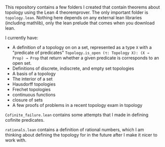 This repository contains a few folders I created that contain theorems about topology using the Lean 4 theoremprover. The only important folder is `topology.lean`. Nothing here depends on any external lean libraries (including mathlib), only the lean prelude that comes when you download lean.

I currently have:
- A definition of a topology on on a set, represented as a type `X` with a "predicate of predicates" `Topology.is_open (τ: Topology X): (X → Prop) → Prop` that return whether a given predicate is corresponds to an open set.
- Definitions of discrete, indiscrete, and empty set topologies
- A basis of a topology
- The interior of a set
- Hausdorff topologies
- Frechet topologies
- continuous functions
- closure of sets
- A few proofs of problems in a recent topology exam in topology


`Cofinite_failure.lean` contains some attempts that I made in defining cofinite predicates. 

`rationals.lean` contains a definition of rational numbers, which I am thinking about defining the topology for in the future after I make it nicer to work with.
